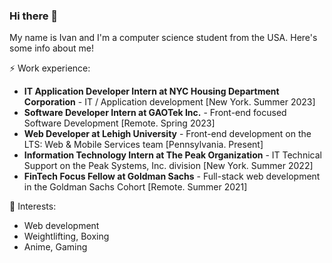 ### Hi there 👋

My name is Ivan and I'm a computer science student from the USA. Here's some info about me!

⚡ Work experience:
- **IT Application Developer Intern at NYC Housing Department Corporation** - IT / Application development [New York. Summer 2023]
- **Software Developer Intern at GAOTek Inc.** - Front-end focused Software Development [Remote. Spring 2023]
- **Web Developer at Lehigh University** - Front-end development on the LTS: Web & Mobile Services team [Pennsylvania. Present]
- **Information Technology Intern at The Peak Organization** - IT Technical Support on the Peak Systems, Inc. division [New York. Summer 2022]
- **FinTech Focus Fellow at Goldman Sachs** - Full-stack web development in the Goldman Sachs Cohort [Remote. Summer 2021]

🌱 Interests:
- Web development
- Weightlifting, Boxing
- Anime, Gaming



